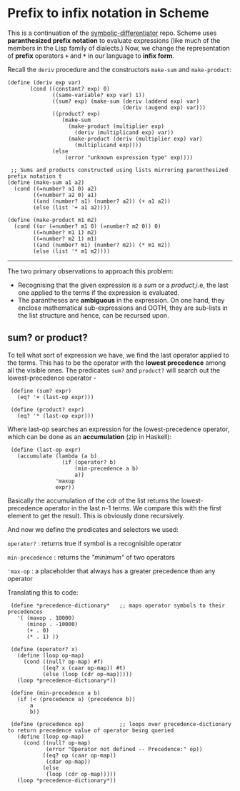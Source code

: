 # Prefix to infix notation in Scheme 

This is a continuation of the [symbolic-differentiator](https://github.com/muffpy/symbolic-differentiator) repo. Scheme uses **paranthesized prefix notation** to evaluate expressions (like much of the members in the Lisp family of dialects.) Now, we change the representation of **prefix** operators **`+`** and **`*`** in our language to **infix form**.

Recall the `deriv` procedure and the constructors `make-sum` and `make-product`:
```
(define (deriv exp var)
       (cond ((constant? exp) 0)
              ((same-variable? exp var) 1))
              ((sum? exp) (make-sum (deriv (addend exp) var)
                                    (deriv (augend exp) var)))
              ((product? exp)
                 (make-sum
                   (make-product (multiplier exp)
                     (deriv (multiplicand exp) var))
                   (make-product (deriv (multiplier exp) var)
                     (multiplicand exp))))
              (else
                  (error "unknown expression type" exp))))
                  
 ;; Sums and products constructed using lists mirroring parenthesized prefix notation t
(define (make-sum a1 a2) 
  (cond ((=number? a1 0) a2) 
        ((=number? a2 0) a1) 
        ((and (number? a1) (number? a2)) (+ a1 a2)) 
        (else (list '+ a1 a2)))) 
  
(define (make-product m1 m2) 
  (cond ((or (=number? m1 0) (=number? m2 0)) 0) 
        ((=number? m1 1) m2) 
        ((=number? m2 1) m1) 
        ((and (number? m1) (number? m2)) (* m1 m2)) 
        (else (list '* m1 m2))))       
```
---------------------------------------------------------------------------

The two primary observations to approach this problem:
* Recognising that the given expression is a _sum_ or a _product_,i.e, the last one applied to the terms if the expression is evaluated.
* The parantheses are **ambiguous** in the expression. On one hand, they enclose mathematical sub-expressions and OOTH, they are sub-lists in the list structure and hence, can be recursed upon.
                  
## sum? or product?
To tell what sort of expression we have, we find the last operator applied to the terms. This has to be the operator with the **lowest precedence** among all the visible ones. The predicates `sum?` and `product?` will search out the lowest-precedence operator - 
```
 (define (sum? expr) 
   (eq? '+ (last-op expr))) 
  
 (define (product? expr) 
   (eq? '* (last-op expr))) 
```

Where last-op searches an expression for the lowest-precedence operator, which can be done as an **accumulation** (zip in Haskell):
```
 (define (last-op expr) 
   (accumulate (lambda (a b) 
                 (if (operator? b) 
                     (min-precedence a b) 
                     a)) 
               'maxop 
               expr)) 
```
Basically the accumulation of the cdr of the list returns the lowest-precedence operator in the last n-1 terms. We compare this with the first element to get the result. This is obviously done recursively. 

And now we define the predicates and selectors we used:

`operator?` : returns true if symbol is a recognisible operator

`min-precedence` : returns the _"minimum"_ of two operators

`'max-op` : a placeholder that always has a greater precedence than any operator

Translating this to code:
```
 (define *precedence-dictionary*   ;; maps operator symbols to their precedences
   '( (maxop . 10000) 
      (minop . -10000) 
      (+ . 0) 
      (* . 1) )) 
  
 (define (operator? x) 
   (define (loop op-map) 
     (cond ((null? op-map) #f) 
           ((eq? x (caar op-map)) #t) 
           (else (loop (cdr op-map))))) 
   (loop *precedence-dictionary*)) 
  
 (define (min-precedence a b) 
   (if (< (precedence a) (precedence b))
       a 
       b)) 
  
 (define (precedence op)           ;; loops over precedence-dictionary to return precedence value of operator being queried
   (define (loop op-map) 
     (cond ((null? op-map) 
            (error "Operator not defined -- Precedence:" op)) 
           ((eq? op (caar op-map)) 
            (cdar op-map)) 
           (else 
            (loop (cdr op-map))))) 
   (loop *precedence-dictionary*)) 
```









